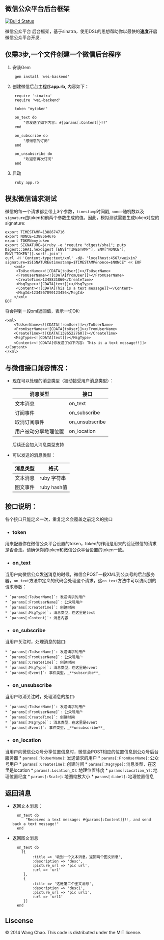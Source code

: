 ## 微信公众平台后台框架
[![Build Status](https://travis-ci.org/charleyw/weChat-backend.png?branch=master)](https://travis-ci.org/charleyw/weChat-backend)

微信公众平台 后台框架，基于sinatra，使用DSL的思想帮助你以最快的**速度**开启微信公众平台开发. 

## 仅需3步,一个文件创建一个微信后台程序
1. 安装Gem

		gem install 'wei-backend'

1. 创建微信后台主程序**app.rb**, 内容如下：
	
		require 'sinatra'
		require 'wei-backend'
		
		token "mytoken"
		
		on_text do
			"你发送了如下内容: #{params[:Content]}!!"
		end
			
		on_subscribe do
			"感谢您的订阅"
		end
			
		on_unsubscribe do
			"欢迎您再次订阅"
		end

1. 启动	

		ruby app.rb		

## 模拟微信请求测试
微信的每一个请求都会带上3个参数，`timestamp`时间戳, `nonce`随机数以及`signature`由token和前两个参数生成的值。因此，模拟测试需要生成token对应的signature:


```
export TIMESTAMP=1388674716
export NONCE=1388564676
export TOKEN=mytoken
export SIGNATURE=$(ruby -e 'require "digest/sha1"; puts Digest::SHA1.hexdigest [ENV["TIMESTAMP"], ENV["NONCE"], ENV["TOKEN"]].sort!.join')
curl -H 'Content-type:text/xml' -d@- "localhost:4567/weixin?signature=$SIGNATURE&timestamp=$TIMESTAMP&nonce=$NONCE" << EOF
	<xml>
	 <ToUserName><![CDATA[toUser]]></ToUserName>
	 <FromUserName><![CDATA[fromUser]]></FromUserName> 
	 <CreateTime>1348831860</CreateTime>
	 <MsgType><![CDATA[text]]></MsgType>
	 <Content><![CDATA[This is a text message]]></Content>
	 <MsgId>1234567890123456</MsgId>
	</xml>
EOF
```	

将会得到一段xml返回值，表示一切OK:

```
<xml>
	<ToUserName><![CDATA[fromUser]]></ToUserName>
	<FromUserName><![CDATA[toUser]]></FromUserName>
	<CreateTime><![CDATA[1386522760]]></CreateTime>
	<MsgType><![CDATA[text]]></MsgType>
	<Content><![CDATA[你发送了如下内容: This is a text message!!]]></Content>
</xml>
```

## 与微信接口兼容情况：

* 现在可以处理的消息类型（被动接受用户消息类型）：

	| 消息类型 | 接口 |
	| ------------ | ------------- |
	| 文本消息 | on_text  |
	| 订阅事件 | on_subscribe  |
	| 取消订阅事件 | on_unsubscribe  |
	| 用户被动分享地理位置 | on_location  |

	后续还会加入消息类型支持

* 可以发送的消息类型：

	| 消息类型 | 格式 |
	| ------------ | ------------- |
	| 文本消息 | ruby 字符串  |
	| 图文事件 | ruby hash值  |

	
## 接口说明：
各个接口只能定义一次，重复定义会覆盖之前定义的接口

* ### token
用来配置你在微信公众平台设置的token，token的作用是用来的验证微信的请求是否合法。请确保你的token和微信公众平台设置的token一致。
		
* ### on_text
当用户向微信公众发送消息的时候，微信会POST一段XML到公众号的后台服务器，`on_text`方法中定义的代码会处理这个请求，这`on_text`方法中可以访问到的请求参数：

	* `params[:ToUserName]`: 发送请求的用户
	* `params[:FromUserName]`: 公众号用户
	* `params[:CreateTime]`: 创建时间
	* `params[:MsgType]`: 消息类型，在这里是text
	* `params[:Content]`: 消息内容

* ### on_subscribe
当用户关注时，处理消息的接口:

	* `params[:ToUserName]`: 发送请求的用户
	* `params[:FromUserName]`: 公众号用户
	* `params[:CreateTime]`: 创建时间
	* `params[:MsgType]`: 消息类型，在这里是event
	* `params[:Event]`: 事件类型，_**subscribe**_

* ### on_unsubscribe
当用户取消关注时，处理消息的接口:

	* `params[:ToUserName]`: 发送请求的用户
	* `params[:FromUserName]`: 公众号用户
	* `params[:CreateTime]`: 创建时间
	* `params[:MsgType]`: 消息类型，在这里是event
	* `params[:Event]`: 事件类型，_**unsubscribe**_



* ### on_location
当用户向微信公众号分享位置信息时，微信会POST相应的位置信息到公众号后台服务器
	* `params[:ToUserName]`: 发送请求的用户
	* `params[:FromUserName]`: 公众号用户
	* `params[:CreateTime]`: 创建时间
	* `params[:MsgType]`: 消息类型，在这里是location
	* `params[:Location_X]`: 地理位置纬度
	* `params[:Location_Y]`: 地理位置经度
	* `params[:Scale]`: 地图缩放大小
	* `params[:Label]`: 地理位置信息

## 返回消息
* 返回文本消息：

		on_text do
			"Received a text message: #{params[:Content]}!!, and send back a text message!"
		end
		
* 返回图文消息

		on_text do
          [{
               :title => '收到一个文本消息，返回两个图文消息',
               :description => 'desc',
               :picture_url => 'pic url',
               :url => 'url'
           },
           {
               :title => '这是第二个图文消息',
               :description => 'desc1',
               :picture_url => 'pic url1',
               :url => 'url1'
           }]
		end
	
## Liscense

© 2014 Wang Chao. This code is distributed under the MIT license.

